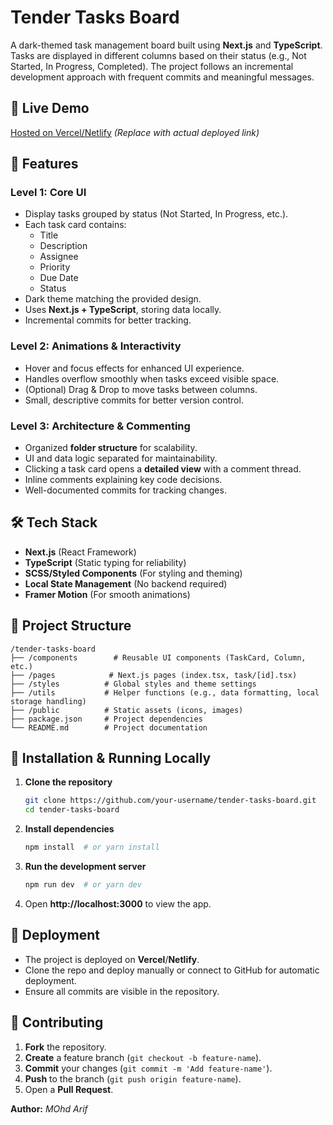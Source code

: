 # Tender Tasks Board

A dark-themed task management board built using **Next.js** and **TypeScript**. Tasks are displayed in different columns based on their status (e.g., Not Started, In Progress, Completed). The project follows an incremental development approach with frequent commits and meaningful messages.

## 🚀 Live Demo
[Hosted on Vercel/Netlify](#) *(Replace with actual deployed link)*

## 📌 Features
### Level 1: Core UI
- Display tasks grouped by status (Not Started, In Progress, etc.).
- Each task card contains:
  - Title
  - Description
  - Assignee
  - Priority
  - Due Date
  - Status
- Dark theme matching the provided design.
- Uses **Next.js + TypeScript**, storing data locally.
- Incremental commits for better tracking.

### Level 2: Animations & Interactivity
- Hover and focus effects for enhanced UI experience.
- Handles overflow smoothly when tasks exceed visible space.
- (Optional) Drag & Drop to move tasks between columns.
- Small, descriptive commits for better version control.

### Level 3: Architecture & Commenting
- Organized **folder structure** for scalability.
- UI and data logic separated for maintainability.
- Clicking a task card opens a **detailed view** with a comment thread.
- Inline comments explaining key code decisions.
- Well-documented commits for tracking changes.

## 🛠️ Tech Stack
- **Next.js** (React Framework)
- **TypeScript** (Static typing for reliability)
- **SCSS/Styled Components** (For styling and theming)
- **Local State Management** (No backend required)
- **Framer Motion** (For smooth animations)

## 📂 Project Structure
```
/tender-tasks-board
├── /components        # Reusable UI components (TaskCard, Column, etc.)
├── /pages            # Next.js pages (index.tsx, task/[id].tsx)
├── /styles          # Global styles and theme settings
├── /utils           # Helper functions (e.g., data formatting, local storage handling)
├── /public          # Static assets (icons, images)
├── package.json     # Project dependencies
└── README.md        # Project documentation
```

## 🚀 Installation & Running Locally
1. **Clone the repository**
   ```sh
   git clone https://github.com/your-username/tender-tasks-board.git
   cd tender-tasks-board
   ```
2. **Install dependencies**
   ```sh
   npm install  # or yarn install
   ```
3. **Run the development server**
   ```sh
   npm run dev  # or yarn dev
   ```
4. Open **http://localhost:3000** to view the app.

## 🚀 Deployment
- The project is deployed on **Vercel**/**Netlify**.
- Clone the repo and deploy manually or connect to GitHub for automatic deployment.
- Ensure all commits are visible in the repository.

## 🔗 Contributing
1. **Fork** the repository.
2. **Create** a feature branch (`git checkout -b feature-name`).
3. **Commit** your changes (`git commit -m 'Add feature-name'`).
4. **Push** to the branch (`git push origin feature-name`).
5. Open a **Pull Request**.

 
**Author:** *MOhd Arif*
